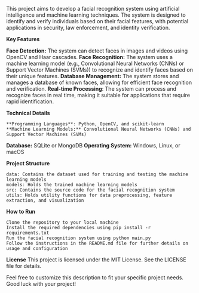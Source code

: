 This project aims to develop a facial recognition system using artificial intelligence and machine learning techniques. The system is designed to identify and verify individuals based on their facial features, with potential applications in security, law enforcement, and identity verification.

**Key Features**
    
   **Face Detection:** The system can detect faces in images and videos using OpenCV and Haar cascades.
    **Face Recognition:** The system uses a machine learning model (e.g., Convolutional Neural Networks (CNNs) or Support Vector Machines (SVMs)) to recognize and identify faces based on their unique features.
   **Database Management:** The system stores and manages a database of known faces, allowing for efficient face recognition and verification.
   **Real-time Processing**: The system can process and recognize faces in real time, making it suitable for applications that require rapid identification.

**Technical Details**
    
    **Programming Languages**: Python, OpenCV, and scikit-learn
    **Machine Learning Models:** Convolutional Neural Networks (CNNs) and Support Vector Machines (SVMs)
   **Database:** SQLite or MongoDB
    **Operating System:** Windows, Linux, or macOS

**Project Structure**

    data: Contains the dataset used for training and testing the machine learning models
    models: Holds the trained machine learning models
    src: Contains the source code for the facial recognition system
    utils: Holds utility functions for data preprocessing, feature extraction, and visualization

**How to Run**

    Clone the repository to your local machine
    Install the required dependencies using pip install -r requirements.txt
    Run the facial recognition system using python main.py
    Follow the instructions in the README.md file for further details on usage and configuration

**License**
This project is licensed under the MIT License. See the LICENSE file for details.

Feel free to customize this description to fit your specific project needs. Good luck with your project!
